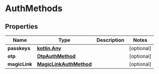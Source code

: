 
# AuthMethods

## Properties
Name | Type | Description | Notes
------------ | ------------- | ------------- | -------------
**passkeys** | [**kotlin.Any**](.md) |  |  [optional]
**otp** | [**OtpAuthMethod**](OtpAuthMethod.md) |  |  [optional]
**magicLink** | [**MagicLinkAuthMethod**](MagicLinkAuthMethod.md) |  |  [optional]



